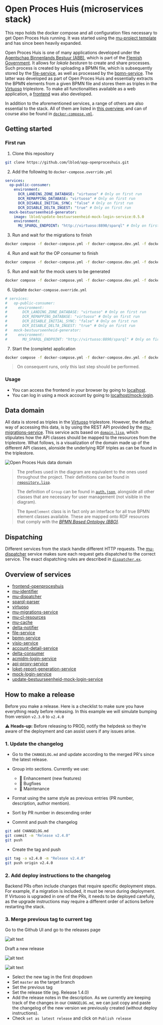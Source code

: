 # Open Proces Huis (microservices stack)

This repo holds the docker compose and all configuration files necessary to get Open Proces Huis running. It was started using the [mu-project template](https://github.com/mu-semtech/mu-project) and has since been heavily expanded.

Open Proces Huis is one of many applications developed under the [Agentschap Binnenlands Bestuur (ABB)](https://www.vlaanderen.be/agentschap-binnenlands-bestuur), which is part of the [Flemish Government](https://www.vlaanderen.be/en). It allows for _lokale besturen_ to create and share processes. Such process is created by uploading a BPMN file, which is subsequently stored by the [file-service](https://github.com/mu-semtech/file-service), as well as processed by the [bpmn-service](https://github.com/lblod/bpmn-service). The latter was developed as part of Open Proces Huis and essentially extracts the BPMN elements from a given BPMN file and stores them as triples in the [Virtuoso](https://github.com/tenforce/docker-virtuoso) triplestore. To make all functionalities available as a web application, a [frontend](https://github.com/lblod/frontend-openproceshuis) was also developed.

In addition to the aforementioned services, a range of others are also essential to the stack. All of them are listed in [this overview](#overview-of-services), and can of course also be found in [`docker-compose.yml`](./docker-compose.yml).

## Getting started

### First run

1. Clone this repository

```bash
git clone https://github.com/lblod/app-openproceshuis.git
```

2. Add the following to `docker-compose.override.yml`

```yml
services:
  op-public-consumer:
    environment:
      DCR_LANDING_ZONE_DATABASE: "virtuoso" # Only on first run
      DCR_REMAPPING_DATABASE: "virtuoso" # Only on first run
      DCR_DISABLE_INITIAL_SYNC: "false" # Only on first run
      DCR_DISABLE_DELTA_INGEST: "true" # Only on first run
  mock-bestuurseenheid-generator:
    image: lblod/update-bestuurseenheid-mock-login-service:0.5.0
    environment:
      MU_SPARQL_ENDPOINT: "http://virtuoso:8890/sparql" # Only on first run
```

3. Run and wait for the migrations to finish

```bash
docker compose -f docker-compose.yml -f docker-compose.dev.yml -f docker-compose.override.yml up -d migrations
```

4. Run and wait for the OP consumer to finish

```bash
docker compose -f docker-compose.yml -f docker-compose.dev.yml -f docker-compose.override.yml up -d database op-public-consumer
```

5. Run and wait for the mock users to be generated

```bash
docker compose -f docker-compose.yml -f docker-compose.dev.yml -f docker-compose.override.yml up -d mock-bestuurseenheid-generator
```

6. Update `docker-compose.override.yml`

```yml
# services:
#   op-public-consumer:
#     environment:
#       DCR_LANDING_ZONE_DATABASE: "virtuoso" # Only on first run
#       DCR_REMAPPING_DATABASE: "virtuoso" # Only on first run
#       DCR_DISABLE_INITIAL_SYNC: "false" # Only on first run
#       DCR_DISABLE_DELTA_INGEST: "true" # Only on first run
#   mock-bestuurseenheid-generator:
#     environment:
#       MU_SPARQL_ENDPOINT: "http://virtuoso:8890/sparql" # Only on first run
```

7. Start the (complete) application

```bash
docker compose -f docker-compose.yml -f docker-compose.dev.yml -f docker-compose.override.yml up -d
```

> On consequent runs, only this last step should be performed.

### Usage

- You can access the frontend in your browser by going to [localhost](http://localhost/).
- You can log in using a mock account by going to [localhost/mock-login](http://localhost/mock-login).

## Data domain

All data is stored as triples in the [Virtuoso](https://github.com/tenforce/docker-virtuoso) triplestore. However, the default way of accessing this data, is by using the REST API provided by the [mu-migrations-service](https://github.com/mu-semtech/mu-migrations-service). This service acts based on [`domain.lisp`](./config/resources/domain.lisp), which stipulates how the API classes should be mapped to the resources from the triplestore. What follows, is a visualization of the domain made up of the different API classes, alonside the underlying RDF triples as can be found in the triplestore.

![Open Proces Huis data domain](./assets/domain.jpg)

> The prefixes used in the diagram are equivalent to the ones used throughout the project. Their definitions can be found in [`repository.lisp`](./config/resources/repository.lisp).

> The definition of `Group` can be found in [`auth.json`](./config/resources/auth.json), alongside all other classes that are necessary for user management (not visible in the diagram).

> The `BpmnElement` class is in fact only an interface for all true BPMN element classes available. These are mapped onto RDF resources that comply with the [_BPMN Based Ontology (BBO)_](https://www.irit.fr/recherches/MELODI/ontologies/BBO/index-en.html).

## Dispatching

Different services from the stack handle different HTTP requests. The [mu-dispatcher](https://github.com/mu-semtech/mu-dispatcher) service makes sure each request gets dispatched to the correct service. The exact dispatching rules are described in [`dispatcher.ex`](./config/dispatcher/dispatcher.ex).

## Overview of services

- [frontend-openproceshuis](https://github.com/lblod/frontend-openproceshuis)
- [mu-identifier](https://github.com/mu-semtech/mu-identifier)
- [mu-dispatcher](https://github.com/mu-semtech/mu-dispatcher)
- [sparql-parser](https://github.com/mu-semtech/sparql-parser)
- [virtuoso](https://github.com/tenforce/docker-virtuoso)
- [mu-migrations-service](https://github.com/mu-semtech/mu-migrations-service)
- [mu-cl-resources](https://github.com/mu-semtech/mu-cl-resources)
- [mu-cache](https://github.com/mu-semtech/mu-cache)
- [delta-notifier](https://github.com/mu-semtech/delta-notifier)
- [file-service](https://github.com/mu-semtech/file-service)
- [bpmn-service](https://github.com/lblod/openproceshuis-bpmn-service)
- [visio-service](https://github.com/lblod/openproceshuis-visio-service)
- [account-detail-service](https://github.com/lblod/account-detail-service)
- [delta-consumer](https://github.com/lblod/delta-consumer)
- [acmidm-login-service](https://github.com/lblod/acmidm-login-service)
- [api-proxy-service](https://github.com/lblod/api-proxy-service)
- [loket-report-generation-service](https://github.com/lblod/loket-report-generation-service)
- [mock-login-service](https://github.com/lblod/mock-login-service)
- [update-bestuurseenheid-mock-login-service](https://github.com/lblod/update-bestuurseenheid-mock-login-service)

## How to make a release

Before you make a release. Here is a checklist to make sure you have everything ready before releasing. In this example we will simulate bumping from version `v2.3.0` to `v2.4.0`

⚠️ **Heads-up:** Before releasing to PROD, notify the helpdesk so they’re aware of the deployment and can assist users if any issues arise.

### 1. Update the changelog

- Go to the `CHANGELOG.md` and update according to the merged PR's since the latest release.
- Group into sections. Currently we use:
  - :rocket: Enhancement (new features)
  - :bug: Bugfixes
  - :wrench: Maintenance
- Format using the same style as previous entries (PR number, description, author mention).
- Sort by PR number in descending order

- Commit and push the changelog

```sh
git add CHANGELOG.md
git commit -m "Release v2.4.0"
git push
```

- Create the tag and push

```sh
git tag -a v2.4.0 -m "Release v2.4.0"
git push origin v2.4.0
```

### 2. Add deploy instructions to the changelog

Backend PRs often include changes that require specific deployment steps. For example, if a migration is included, it must be rerun during deployment. If Virtuoso is upgraded in one of the PRs, it needs to be deployed carefully, as the upgrade instructions may require a different order of actions before restarting the stack.

### 3. Merge previous tag to current tag

Go to the Github UI and go to the releases page

![alt text](image-3.png)

Draft a new release

![alt text](image-2.png)

![alt text](image-1.png)

- Select the new tag in the first dropdown
- Set `master` as the target branch
- Set the previous tag
- Set the release title (eg. Release 1.4.0)
- Add the release notes in the description. As we currently are keeping track of the changes in our `CHANGELOG.md`, we can just copy and paste the changelog of the new version we previously created (without deploy instructions).
- Check `set as latest release` and click on `Publish release`
